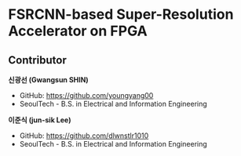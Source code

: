 # FSRCNN-based Super-Resolution Accelerator on FPGA
## Contributor
**신광선 (Gwangsun SHIN)**  
-  GitHub: https://github.com/youngyang00
-  SeoulTech - B.S. in Electrical and Information Engineering
  
**이준식 (jun-sik Lee)**  
-  GitHub: https://github.com/dlwnstlr1010 
-  SeoulTech - B.S. in Electrical and Information Engineering

